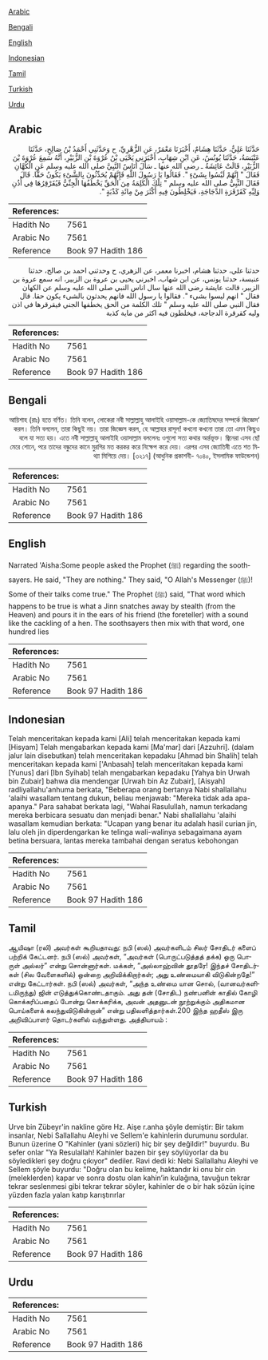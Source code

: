 [Arabic](#arabic)

[Bengali](#bengali)

[English](#english)

[Indonesian](#indonesian)

[Tamil](#tamil)

[Turkish](#turkish)

[Urdu](#urdu)

## Arabic


<div dir="rtl" lang="ar" style={{fontSize:'larger',backgroundColor:'#f8f9fa',padding:20}}>
حَدَّثَنَا عَلِيٌّ، حَدَّثَنَا هِشَامٌ، أَخْبَرَنَا مَعْمَرٌ، عَنِ الزُّهْرِيِّ، ح وَحَدَّثَنِي أَحْمَدُ بْنُ صَالِحٍ، حَدَّثَنَا عَنْبَسَةُ، حَدَّثَنَا يُونُسُ، عَنِ ابْنِ شِهَابٍ، أَخْبَرَنِي يَحْيَى بْنُ عُرْوَةَ بْنِ الزُّبَيْرِ، أَنَّهُ سَمِعَ عُرْوَةَ بْنَ الزُّبَيْرِ، قَالَتْ عَائِشَةُ ـ رضى الله عنها ـ سَأَلَ أُنَاسٌ النَّبِيَّ صلى الله عليه وسلم عَنِ الْكُهَّانِ فَقَالَ ‏"‏ إِنَّهُمْ لَيْسُوا بِشَىْءٍ ‏"‏‏.‏ فَقَالُوا يَا رَسُولَ اللَّهِ فَإِنَّهُمْ يُحَدِّثُونَ بِالشَّىْءِ يَكُونُ حَقًّا‏.‏ قَالَ فَقَالَ النَّبِيُّ صلى الله عليه وسلم ‏"‏ تِلْكَ الْكَلِمَةُ مِنَ الْحَقِّ يَخْطَفُهَا الْجِنِّيُّ فَيُقَرْقِرُهَا فِي أُذُنِ وَلِيِّهِ كَقَرْقَرَةِ الدَّجَاجَةِ، فَيَخْلِطُونَ فِيهِ أَكْثَرَ مِنْ مِائَةِ كَذْبَةٍ ‏"‏‏.‏
</div>
<div style={{backgroundColor:'#f8f9fa',padding:20, marginBottom: 10}}><table> <thead> <tr> <th>References:</th> <th></th> </tr> </thead> <tbody><tr><td>Hadith No</td><td>7561</td></tr><tr><td>Arabic No</td><td>7561</td></tr><tr><td>Reference</td><td>Book 97 Hadith 186</td></tr></tbody></table></div>


<div dir="rtl" lang="ar" style={{fontSize:'larger',backgroundColor:'#f8f9fa',padding:20}}>
حدثنا علي، حدثنا هشام، اخبرنا معمر، عن الزهري، ح وحدثني احمد بن صالح، حدثنا عنبسة، حدثنا يونس، عن ابن شهاب، اخبرني يحيى بن عروة بن الزبير، انه سمع عروة بن الزبير، قالت عايشة رضى الله عنها سال اناس النبي صلى الله عليه وسلم عن الكهان فقال " انهم ليسوا بشىء ". فقالوا يا رسول الله فانهم يحدثون بالشىء يكون حقا. قال فقال النبي صلى الله عليه وسلم " تلك الكلمة من الحق يخطفها الجني فيقرقرها في اذن وليه كقرقرة الدجاجة، فيخلطون فيه اكثر من ماية كذبة
</div>
<div style={{backgroundColor:'#f8f9fa',padding:20, marginBottom: 10}}><table> <thead> <tr> <th>References:</th> <th></th> </tr> </thead> <tbody><tr><td>Hadith No</td><td>7561</td></tr><tr><td>Arabic No</td><td>7561</td></tr><tr><td>Reference</td><td>Book 97 Hadith 186</td></tr></tbody></table></div>

## Bengali


<div dir="rtl" lang="bn" style={{fontSize:'larger',backgroundColor:'#f8f9fa',padding:20}}>
‘আয়িশাহ (রাঃ) হতে বর্ণিত। তিনি বলেন, লোকেরা নবী সাল্লাল্লাহু আলাইহি ওয়াসাল্লাম-কে জ্যোতিষদের সম্পর্কে জিজ্ঞেস করল। তিনি বললেন, তারা কিছুই নয়। তারা জিজ্ঞেস করল, হে আল্লাহর রাসূল! কখনো কখনো তারা তো এমন কিছুও বলে যা সত্য হয়। এতে নবী সাল্লাল্লাহু আলাইহি ওয়াসাল্লাম বললেনঃ ওগুলো সত্য কথার অর্ন্তভূক্ত। জ্বিনেরা এসব ছোঁ মেরে শোনে, পরে তাদের বন্ধুদের কানে মুরগির মত করকর করে নিক্ষেপ করে দেয়। এরপর এসব জ্যোতিষী এতে শত মিথ্যা মিশিয়ে দেয়। [৩২১৭] (আধুনিক প্রকাশনী- ৭০৪০, ইসলামিক ফাউন্ডেশন)
</div>
<div style={{backgroundColor:'#f8f9fa',padding:20, marginBottom: 10}}><table> <thead> <tr> <th>References:</th> <th></th> </tr> </thead> <tbody><tr><td>Hadith No</td><td>7561</td></tr><tr><td>Arabic No</td><td>7561</td></tr><tr><td>Reference</td><td>Book 97 Hadith 186</td></tr></tbody></table></div>

## English


<div dir="ltr" lang="en" style={{fontSize:'larger',backgroundColor:'#f8f9fa',padding:20}}>
Narrated 'Aisha:Some people asked the Prophet (ﷺ) regarding the soothsayers. He said, "They are nothing." They said, "O Allah's Messenger (ﷺ)! Some of their talks come true." The Prophet (ﷺ) said, "That word which happens to be true is what a Jinn snatches away by stealth (from the Heaven) and pours it in the ears of his friend (the foreteller) with a sound like the cackling of a hen. The soothsayers then mix with that word, one hundred lies
</div>
<div style={{backgroundColor:'#f8f9fa',padding:20, marginBottom: 10}}><table> <thead> <tr> <th>References:</th> <th></th> </tr> </thead> <tbody><tr><td>Hadith No</td><td>7561</td></tr><tr><td>Arabic No</td><td>7561</td></tr><tr><td>Reference</td><td>Book 97 Hadith 186</td></tr></tbody></table></div>

## Indonesian


<div dir="ltr" lang="id" style={{fontSize:'larger',backgroundColor:'#f8f9fa',padding:20}}>
Telah menceritakan kepada kami [Ali] telah menceritakan kepada kami [Hisyam] Telah mengabarkan kepada kami [Ma'mar] dari [Azzuhri]. (dalam jalur lain disebutkan) telah menceritakan kepadaku [Ahmad bin Shalih] telah menceritakan kepada kami ['Anbasah] telah menceritakan kepada kami [Yunus] dari [Ibn Syihab] telah mengabarkan kepadaku [Yahya bin Urwah bin Zubair] bahwa dia mendengar [Urwah bin Az Zubair], [Aisyah] radliyallahu'anhuma berkata, "Beberapa orang bertanya Nabi shallallahu 'alaihi wasallam tentang dukun, beliau menjawab: "Mereka tidak ada apa-apanya." Para sahabat berkata lagi, "Wahai Rasulullah, namun terkadang mereka berbicara sesuatu dan menjadi benar." Nabi shallallahu 'alaihi wasallam kemudian berkata: "Ucapan yang benar itu adalah hasil curian jin, lalu oleh jin diperdengarkan ke telinga wali-walinya sebagaimana ayam betina bersuara, lantas mereka tambahai dengan seratus kebohongan
</div>
<div style={{backgroundColor:'#f8f9fa',padding:20, marginBottom: 10}}><table> <thead> <tr> <th>References:</th> <th></th> </tr> </thead> <tbody><tr><td>Hadith No</td><td>7561</td></tr><tr><td>Arabic No</td><td>7561</td></tr><tr><td>Reference</td><td>Book 97 Hadith 186</td></tr></tbody></table></div>

## Tamil


<div dir="ltr" lang="ta" style={{fontSize:'larger',backgroundColor:'#f8f9fa',padding:20}}>
ஆயிஷா (ரலி) அவர்கள் கூறியதாவது: நபி (ஸல்) அவர்களிடம் சிலர் சோதிடர் களைப் பற்றிக் கேட்டனர். நபி (ஸல்) அவர்கள், “அவர்கள் (பொருட்படுத்தத் தக்க) ஒரு பொருள் அல்லர்” என்று சொன்னார்கள். மக்கள், “அல்லாஹ்வின் தூதரே! இந்தச் சோதிடர்கள் (சில வேளைகளில்) ஒன்றை அறிவிக்கிறார்கள்; அது உண்மையாகி விடுகின்றதே!” என்று கேட்டார்கள். நபி (ஸல்) அவர்கள், “அந்த உண்மை யான சொல், (வானவர்களிடமிருந்து) ஜின் எடுத்துக்கொண்டதாகும். அது தன் (சோதிட) நண்பனின் காதில் கோழி கொக்கரிப்பதைப் போன்று கொக்கரிக்க, அவன் அதனுடன் நூற்றுக்கும் அதிகமான பொய்களைக் கலந்துவிடுகின்றான்” என்று பதிலளித்தார்கள்.200 இந்த ஹதீஸ் இரு அறிவிப்பாளர் தொடர்களில் வந்துள்ளது. அத்தியாயம் :
</div>
<div style={{backgroundColor:'#f8f9fa',padding:20, marginBottom: 10}}><table> <thead> <tr> <th>References:</th> <th></th> </tr> </thead> <tbody><tr><td>Hadith No</td><td>7561</td></tr><tr><td>Arabic No</td><td>7561</td></tr><tr><td>Reference</td><td>Book 97 Hadith 186</td></tr></tbody></table></div>

## Turkish


<div dir="ltr" lang="tr" style={{fontSize:'larger',backgroundColor:'#f8f9fa',padding:20}}>
Urve bin Zübeyr'in nakline göre Hz. Aişe r.anha şöyle demiştir: Bir takım insanlar, Nebi Sallallahu Aleyhi ve Sellem'e kahinlerin durumunu sordular. Bunun üzerine O "Kahinler (yani sözleri) hiç bir şey değildir!" buyurdu. Bu sefer onlar "Ya Resulallah! Kahinler bazen bir şey söylüyorlar da bu söyledikleri şey doğru çıkıyor" dediler. Ravi dedi ki: Nebi Sallallahu Aleyhi ve Sellem şöyle buyurdu: "Doğru olan bu kelime, haktandır ki onu bir cin (meleklerden) kapar ve sonra dostu olan kahin’in kulağına, tavuğun tekrar tekrar seslenmesi gibi tekrar tekrar söyler, kahinler de o bir hak sözün içine yüzden fazla yalan katıp karıştırırlar
</div>
<div style={{backgroundColor:'#f8f9fa',padding:20, marginBottom: 10}}><table> <thead> <tr> <th>References:</th> <th></th> </tr> </thead> <tbody><tr><td>Hadith No</td><td>7561</td></tr><tr><td>Arabic No</td><td>7561</td></tr><tr><td>Reference</td><td>Book 97 Hadith 186</td></tr></tbody></table></div>

## Urdu


<div dir="rtl" lang="ur" style={{fontSize:'larger',backgroundColor:'#f8f9fa',padding:20}}>

</div>
<div style={{backgroundColor:'#f8f9fa',padding:20, marginBottom: 10}}><table> <thead> <tr> <th>References:</th> <th></th> </tr> </thead> <tbody><tr><td>Hadith No</td><td>7561</td></tr><tr><td>Arabic No</td><td>7561</td></tr><tr><td>Reference</td><td>Book 97 Hadith 186</td></tr></tbody></table></div>